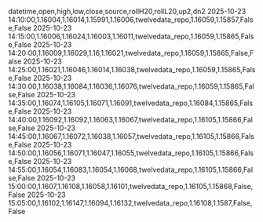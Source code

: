datetime,open,high,low,close,source,rollH20,rollL20,up2,dn2
2025-10-23 14:10:00,1.16004,1.16014,1.15991,1.16006,twelvedata_repo,1.16059,1.15857,False,False
2025-10-23 14:15:00,1.16006,1.16024,1.16003,1.16011,twelvedata_repo,1.16059,1.15865,False,False
2025-10-23 14:20:00,1.16009,1.16029,1.16,1.16021,twelvedata_repo,1.16059,1.15865,False,False
2025-10-23 14:25:00,1.16021,1.16046,1.16014,1.16038,twelvedata_repo,1.16059,1.15865,False,False
2025-10-23 14:30:00,1.16038,1.16084,1.16036,1.16076,twelvedata_repo,1.16059,1.15865,False,False
2025-10-23 14:35:00,1.16074,1.16105,1.16071,1.16091,twelvedata_repo,1.16084,1.15865,False,False
2025-10-23 14:40:00,1.16092,1.16092,1.16063,1.16067,twelvedata_repo,1.16105,1.15866,False,False
2025-10-23 14:45:00,1.16067,1.16072,1.16038,1.16057,twelvedata_repo,1.16105,1.15866,False,False
2025-10-23 14:50:00,1.16056,1.16071,1.16047,1.16055,twelvedata_repo,1.16105,1.15866,False,False
2025-10-23 14:55:00,1.16054,1.16083,1.16054,1.16068,twelvedata_repo,1.16105,1.15866,False,False
2025-10-23 15:00:00,1.1607,1.16108,1.16058,1.16101,twelvedata_repo,1.16105,1.15868,False,False
2025-10-23 15:05:00,1.16102,1.16147,1.16094,1.16132,twelvedata_repo,1.16108,1.1587,False,False
